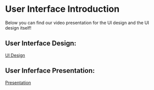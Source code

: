 # User Interface Introduction 

Below you can find our video presentation for the UI design and the UI design itself!

## **User Interface Design**: 
[UI Design](https://marvelapp.com/project/6883941)

## **User Inferface Presentation**:
[Presentation](https://youtu.be/dKp60V98RJQ)

